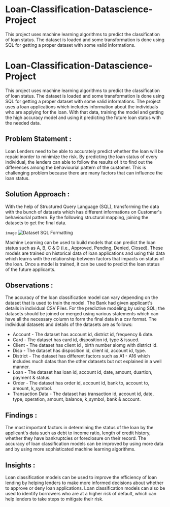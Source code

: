 # Loan-Classification-Datascience-Project
This project uses machine learning algorithms to predict the classification of loan status. The dataset is loaded and some transformation is done using SQL for getting a proper dataset with some valid informations.
# Loan-Classification-Datascience-Project
This project uses machine learning algorithms to predict the classification of loan status. The dataset is loaded and some transformation is done using SQL for getting a proper dataset with some valid informations. The project uses a loan applications which includes information about the individuals who are applying for the loan. With that data, training the model and getting the high accuracy model and using it predicting the future loan status with the needed data.
## Problem Statement :
Loan Lenders need to be able to accurately predict whether the loan will be repaid inorder to minimize the risk. By predicting the loan status of every individual, the lenders can able to follow the results of it to find out the differences among the behaviourial pattern of the customer. This is challenging problem because there are many factors that can influence the loan status.
## Solution Approach :
With the help of Structured Query Language (SQL), transforming the data with the bunch of datasets which has different informations on Customer's behaviourial pattern. By the following structural mapping, joining the datasets to get the final data.  


`image` ![Dataset SQL Formatting](https://github.com/shridhar1504/Loan-Classification-Datascience-Project/assets/113985416/984a2561-6d2f-4656-bfe2-e47f970c175d)


Machine Learning can be used to build models that can predict the loan status such as A, B, C & D (i.e., Approved, Pending, Denied, Closed). These models are trained on historical data of loan applications and using this data which learns with the relationship between factors that impacts on status of the loan. Once a model is trained, it can be used to predict the loan status of the future applicants.
## Observations :
The accuracy of the loan classification model can vary depending on the dataset that is used to train the model. The Bank had given applicant's details in individual CSV Files. For the predictive modeling,by using SQL; the datasets should be joined or merged using various statements which can have all the necessary column to form the final data in a csv format. The individual datasets and details of the datasets are as follows:

 * Account - The dataset has account id, district id, frequency & date.
 * Card - The dataset has card id, disposition id, type & issued.
 * Client - The dataset has client id , birth number alomg with district id.
 * Disp - The dataset has disposition id, client id, account id, type.
 * District - The dataset has different factors such as A1 - A16 which includes much datas than the other datasets but not explained in a well manner.
 * Loan - The dataset has loan id, account id, date, amount, duartion, payment & status.
 * Order - The dataset has order id, account id, bank to, account to, amount, k_symbol.
 * Transaction Data - The dataset has transaction id, account id, date, type, operation, amount, balance, k_symbol, bank & account.
## Findings :
The most important factors in determining the status of the loan by the applicant's data such as debt to income ratio, length of credit history, whether they have bankruptcies or foreclosure on their record. The accuracy of loan classification models can be improved by using more data and by using more sophisticated machine learning algorithms.
## Insights :
Loan classification models can be used to improve the efficiency of loan lending by helping lenders to make more informed decisions about whether to approve or deny loan applications. Loan classification models can also be used to identify borrowers who are at a higher risk of default, which can help lenders to take steps to mitigate their risk.
